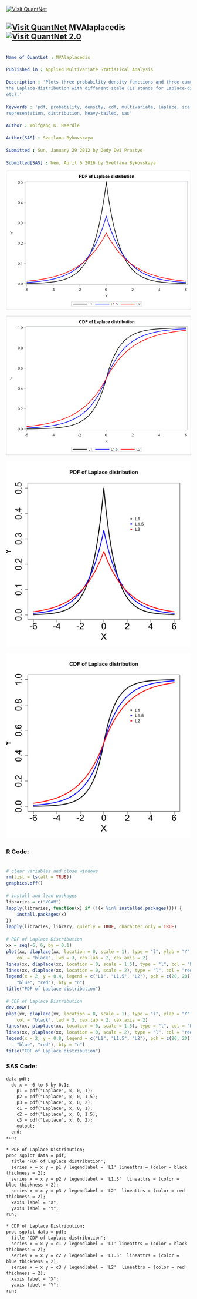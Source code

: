 
[<img src="https://github.com/QuantLet/Styleguide-and-FAQ/blob/master/pictures/banner.png" width="880" alt="Visit QuantNet">](http://quantlet.de/index.php?p=info)

## [<img src="https://github.com/QuantLet/Styleguide-and-Validation-procedure/blob/master/pictures/qloqo.png" alt="Visit QuantNet">](http://quantlet.de/) **MVAlaplacedis** [<img src="https://github.com/QuantLet/Styleguide-and-Validation-procedure/blob/master/pictures/QN2.png" width="60" alt="Visit QuantNet 2.0">](http://quantlet.de/d3/ia)

```yaml

Name of QuantLet : MVAlaplacedis

Published in : Applied Multivariate Statistical Analysis

Description : 'Plots three probability density functions and three cumulative density functions of
the Laplace-distribution with different scale (L1 stands for Laplace-distribution with scale 1,
etc).'

Keywords : 'pdf, probability, density, cdf, multivariate, laplace, scale, plot, graphical
representation, distribution, heavy-tailed, sas'

Author : Wolfgang K. Haerdle

Author[SAS] : Svetlana Bykovskaya

Submitted : Sun, January 29 2012 by Dedy Dwi Prastyo

Submitted[SAS] : Wen, April 6 2016 by Svetlana Bykovskaya

```

![Picture1](MVAlaplacedis-1_sas.png)

![Picture2](MVAlaplacedis-2_sas.png)

![Picture3](MVAlaplacedis_1.png)

![Picture4](MVAlaplacedis_2.png)


### R Code:
```r

# clear variables and close windows
rm(list = ls(all = TRUE))
graphics.off()

# install and load packages
libraries = c("VGAM")
lapply(libraries, function(x) if (!(x %in% installed.packages())) {
    install.packages(x)
})
lapply(libraries, library, quietly = TRUE, character.only = TRUE)

# PDF of Laplace Distribution
xx = seq(-6, 6, by = 0.1)
plot(xx, dlaplace(xx, location = 0, scale = 1), type = "l", ylab = "Y", xlab = "X", 
    col = "black", lwd = 3, cex.lab = 2, cex.axis = 2)
lines(xx, dlaplace(xx, location = 0, scale = 1.5), type = "l", col = "blue", lwd = 3)
lines(xx, dlaplace(xx, location = 0, scale = 2), type = "l", col = "red", lwd = 3)
legend(x = 2, y = 0.4, legend = c("L1", "L1.5", "L2"), pch = c(20, 20), col = c("black", 
    "blue", "red"), bty = "n")
title("PDF of Laplace distribution")

# CDF of Laplace Distribution
dev.new()
plot(xx, plaplace(xx, location = 0, scale = 1), type = "l", ylab = "Y", xlab = "X", 
    col = "black", lwd = 3, cex.lab = 2, cex.axis = 2)
lines(xx, plaplace(xx, location = 0, scale = 1.5), type = "l", col = "blue", lwd = 3)
lines(xx, plaplace(xx, location = 0, scale = 2), type = "l", col = "red", lwd = 3)
legend(x = 2, y = 0.8, legend = c("L1", "L1.5", "L2"), pch = c(20, 20), col = c("black", 
    "blue", "red"), bty = "n")
title("CDF of Laplace distribution") 

```

### SAS Code:
```sas
data pdf;
  do x = -6 to 6 by 0.1;
    p1 = pdf("Laplace", x, 0, 1);
    p2 = pdf("Laplace", x, 0, 1.5);
    p3 = pdf("Laplace", x, 0, 2);
    c1 = cdf("Laplace", x, 0, 1);
    c2 = cdf("Laplace", x, 0, 1.5);
    c3 = cdf("Laplace", x, 0, 2);
    output;
  end;
run;
 
* PDF of Laplace Distribution;
proc sgplot data = pdf;
  title 'PDF of Laplace distribution';
  series x = x y = p1 / legendlabel = 'L1' lineattrs = (color = black thickness = 2);
  series x = x y = p2 / legendlabel = 'L1.5'  lineattrs = (color = blue thickness = 2);
  series x = x y = p3 / legendlabel = 'L2'  lineattrs = (color = red thickness = 2);
  xaxis label = "X"; 
  yaxis label = "Y";
run;

* CDF of Laplace Distribution;
proc sgplot data = pdf;
  title 'CDF of Laplace distribution';
  series x = x y = c1 / legendlabel = 'L1' lineattrs = (color = black thickness = 2);
  series x = x y = c2 / legendlabel = 'L1.5'  lineattrs = (color = blue thickness = 2);
  series x = x y = c3 / legendlabel = 'L2'  lineattrs = (color = red thickness = 2);
  xaxis label = "X"; 
  yaxis label = "Y";
run;
```
